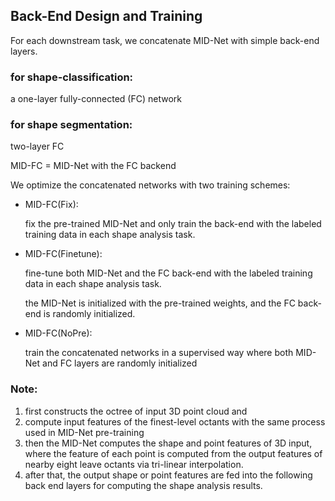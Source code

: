 Back-End Design and Training
---

For each downstream task, we concatenate MID-Net with simple back-end layers.

### for shape-classification:
a one-layer fully-connected (FC) network

### for shape segmentation:
two-layer FC

MID-FC = MID-Net with the FC backend 

We optimize the concatenated networks with two training schemes:
- MID-FC(Fix):
    
    fix the pre-trained MID-Net and only train the back-end with the labeled training data in each shape analysis task.

- MID-FC(Finetune):
 
    fine-tune both MID-Net and the FC back-end with the labeled training data in each shape analysis task. 
    
    the MID-Net is initialized with the pre-trained weights, and the FC back-end is randomly initialized.
    
- MID-FC(NoPre):
    
    train the concatenated networks in a supervised way where both MID-Net and FC layers are randomly initialized
    

### Note:

1. first constructs the octree of input 3D point cloud and 
2. compute input features of the finest-level octants with the same process used in MID-Net pre-training
3. then the MID-Net computes the shape and point features of 3D input, where the feature of each point is computed from the output features of nearby eight leave octants via tri-linear interpolation.
4. after that, the output shape or point features are fed into the following back end layers for computing the shape analysis results.

